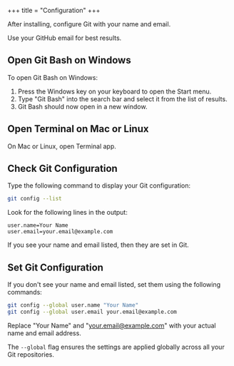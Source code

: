 +++
title = "Configuration"
+++

After installing, configure Git with your name and email. 

Use your GitHub email for best results.

## Open Git Bash on Windows

To open Git Bash on Windows:

1. Press the Windows key on your keyboard to open the Start menu.
1. Type "Git Bash" into the search bar and select it from the list of results.
1. Git Bash should now open in a new window.


## Open Terminal on Mac or Linux

On Mac or Linux, open Terminal app.

## Check Git Configuration

Type the following command to display your Git configuration:

```bash
git config --list
```

Look for the following lines in the output:

```
user.name=Your Name
user.email=your.email@example.com
```

If you see your name and email listed, then they are set in Git.

## Set Git Configuration

If you don't see your name and email listed, 
set them using the following commands:

```bash
git config --global user.name "Your Name"
git config --global user.email your.email@example.com
```

Replace "Your Name" and "your.email@example.com" with 
your actual name and 
email address. 

The `--global` flag ensures the settings are applied globally 
across all your Git repositories.
